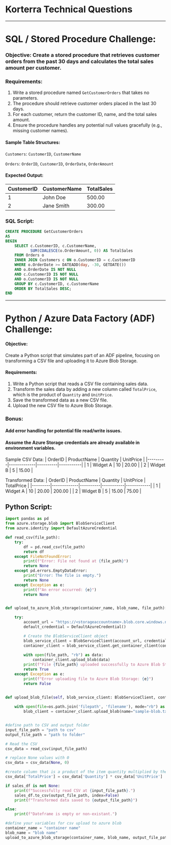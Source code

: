 # Korterra Technical Questions
***
# SQL / Stored Procedure Challenge:

### **Objective:** Create a stored procedure that retrieves customer orders from the past 30 days and calculates the total sales amount per customer.

 

### **Requirements:**

1. Write a stored procedure named `GetCustomerOrders` that takes no parameters.
2. The procedure should retrieve customer orders placed in the last 30 days.
3. For each customer, return the customer ID, name, and the total sales amount.
4. Ensure the procedure handles any potential null values gracefully (e.g., missing customer names).
#### Sample Table Structures:

`Customers`: `CustomerID`, `CustomerName`

`Orders`: `OrderID`, `CustomerID`, `OrderDate`, `OrderAmount` 
#### Expected Output:
| CustomerID | CustomerName | TotalSales |
|------------|--------------|------------|
| 1          | John Doe     | 500.00     |
| 2          | Jane Smith   | 300.00     |

 
### SQL Script:
```sql
CREATE PROCEDURE GetCustomerOrders
AS
BEGIN
    SELECT c.CustomerID, c.CustomerName, 
           SUM(COALESCE(o.OrderAmount, 0)) AS TotalSales
    FROM Orders o
    INNER JOIN Customers c ON o.CustomerID = c.CustomerID
    WHERE o.OrderDate >= DATEADD(day, -30, GETDATE())
    AND o.OrderDate IS NOT NULL
    AND c.CustomerID IS NOT NULL
    AND o.CustomerID IS NOT NULL
    GROUP BY c.CustomerID, c.CustomerName
    ORDER BY TotalSales DESC;
END
```

***
# Python / Azure Data Factory (ADF) Challenge:
#### **Objective:** 
Create a Python script that simulates part of an ADF pipeline, focusing on transforming a CSV file and uploading it to Azure Blob Storage.


#### **Requirements:**

1. Write a Python script that reads a CSV file containing sales data.
2.  Transform the sales data by adding a new column called `TotalPrice`, which is the product of `Quantity` and `UnitPrice`.
3.  Save the transformed data as a new CSV file.
4.  Upload the new CSV file to Azure Blob Storage.
### Bonus:
#### Add error handling for potential file read/write issues.
#### Assume the Azure Storage credentials are already available in environment variables.





Sample CSV Data:
| OrderID | ProductName | Quantity | UnitPrice |
|---------|-------------|----------|-----------|
| 1       | Widget A    | 10       | 20.00     |
| 2       | Widget B    | 5        | 15.00     |

 

Transformed Data:
| OrderID | ProductName | Quantity | UnitPrice | TotalPrice |
|---------|-------------|----------|-----------|------------|
| 1       | Widget A    | 10       | 20.00     | 200.00     |
| 2       | Widget B    | 5        | 15.00     | 75.00      |


## Python Script:

```python
import pandas as pd
from azure.storage.blob import BlobServiceClient
from azure.identity import DefaultAzureCredential

def read_csv(file_path):
    try:
        df = pd.read_csv(file_path)
        return df
    except FileNotFoundError:
        print(f"Error: File not found at {file_path}")
        return None
    except pd.errors.EmptyDataError:
        print("Error: The file is empty.")
        return None
    except Exception as e:
        print(f"An error occurred: {e}")
        return None


def upload_to_azure_blob_storage(container_name, blob_name, file_path):

    try:
        account_url = "https://<storageaccountname>.blob.core.windows.net"
        default_credential = DefaultAzureCredential()

        # Create the BlobServiceClient object
        blob_service_client = BlobServiceClient(account_url, credential=default_credential)
        container_client = blob_service_client.get_container_client(container=container_name)
        
        with open(file_path, "rb") as data:
            container_client.upload_blob(data)
        print(f"File {file_path} uploaded successfully to Azure Blob Storage")
        return True
    except Exception as e:
        print(f"Error uploading file to Azure Blob Storage: {e}")
        return False


def upload_blob_file(self, blob_service_client: BlobServiceClient, container_name: str):
    
    with open(file=os.path.join('filepath', 'filename'), mode="rb") as data:
        blob_client = container_client.upload_blob(name="sample-blob.txt", data=data, overwrite=True)


#define path to CSV and output folder
input_file_path = "path to csv"
output_file_path = "path to folder"

# Read the CSV
csv_data = read_csv(input_file_path)

# replace None values with 0
csv_data = csv_data(None, 0)

#create column that is a product of the item quantity multiplied by the unit price
csv_data['TotalPrice'] = csv_data['Quantity'] * csv_data['UnitPrice']

if sales_df is not None:
    print(f"Successfully read CSV at {input_file_path}.")
    sales_df.to_csv(output_file_path, index=False)
    print(f"Transformed data saved to {output_file_path}")

else:
    print(f"Dateframe is empty or non-existant.")

#define your variables for csv upload to azure blob
container_name = "container name"
blob_name = "blob name"
upload_to_azure_blob_storage(container_name, blob_name, output_file_path)

```
